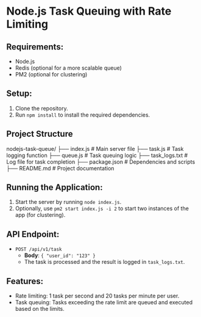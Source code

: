 # Node.js Task Queuing with Rate Limiting

## Requirements:

- Node.js
- Redis (optional for a more scalable queue)
- PM2 (optional for clustering)

## Setup:

1. Clone the repository.
2. Run `npm install` to install the required dependencies.

## Project Structure
nodejs-task-queue/
├── index.js           # Main server file
├── task.js            # Task logging function
├── queue.js           # Task queuing logic
├── task_logs.txt      # Log file for task completion
├── package.json       # Dependencies and scripts
├── README.md          # Project documentation

## Running the Application:

1. Start the server by running `node index.js`.
2. Optionally, use `pm2 start index.js -i 2` to start two instances of the app (for clustering).

## API Endpoint:

- `POST /api/v1/task`
  - **Body**: `{ "user_id": "123" }`
  - The task is processed and the result is logged in `task_logs.txt`.

## Features:

- Rate limiting: 1 task per second and 20 tasks per minute per user.
- Task queuing: Tasks exceeding the rate limit are queued and executed based on the limits.

